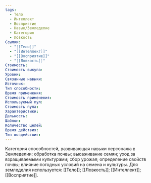 ```yaml
---
tags:
  - Тело
  - Интеллект
  - Восприятие
  - Навык/Земледелие
  - Категория
  - Ловкость
Ссылки:
  - "[[Тело]]"
  - "[[Интеллект]]"
  - "[[Восприятие]]"
  - "[[Ловкость]]"
Стоимость:
Стоимость выкупа:
Уровни:
Связанные навыки:
Источник:
Тип способности:
Время применения:
Стоимость применения:
Используемый пул:
Стоимость пула:
Характеристики:
Дальность:
Шаблон:
Количество целей:
Время действия:
Тип воздействия:
---
```

Категория способностей, развивающая навыки персонажа в Земледелии: обработка почвы; высаживание семян; уход за взращиваемыми культурами; сбор урожая; определение свойств почвы; влияние погодных условий на семена и культуры. Для земледелия используется: [[Тело]]; [[Ловкость]]; [[Интеллект]]; [[Восприятие]]. 